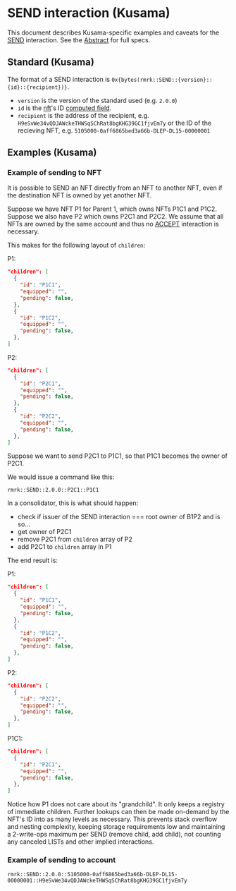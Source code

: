 # SEND interaction (Kusama)

This document describes Kusama-specific examples and caveats for the [SEND](../../abstract/interactions/send.md) interaction.  See the [Abstract](../../abstract/interactions/send.md) for full specs.

## Standard (Kusama)

The format of a SEND interaction is `0x{bytes(rmrk::SEND::{version}::{id}::{recipient})}`.

- `version` is the version of the standard used (e.g. `2.0.0`)
- `id` is the [nft](../entity/nft.md)'s ID [computed field](../entity/nft.md/#computed-fields).
- `recipient` is the address of the recipient, e.g.
  `H9eSvWe34vQDJAWckeTHWSqSChRat8bgKHG39GC1fjvEm7y` or the ID of the recieving NFT, e.g.
  `5105000-0aff6865bed3a66b-DLEP-DL15-00000001`

## Examples (Kusama)

### Example of sending to NFT

It is possible to SEND an NFT directly from an NFT to another NFT, even if the destination NFT is
owned by yet another NFT.

Suppose we have NFT P1 for Parent 1, which owns NFTs P1C1 and P1C2. Suppose we also have P2 which
owns P2C1 and P2C2. We assume that all NFTs are owned by the same account and thus no
[ACCEPT](accept.md) interaction is necessary.

This makes for the following layout of `children`:

P1:

```json
"children": [
  {
    "id": "P1C1",
    "equipped": "",
    "pending": false,
  },
  {
    "id": "P1C2",
    "equipped": "",
    "pending": false,
  },
]
```

P2:

```json
"children": [
  {
    "id": "P2C1",
    "equipped": "",
    "pending": false,
  },
  {
    "id": "P2C2",
    "equipped": "",
    "pending": false,
  },
]
```

Suppose we want to send P2C1 to P1C1, so that P1C1 becomes the owner of P2C1.

We would issue a command like this:

```
rmrk::SEND::2.0.0::P2C1::P1C1
```

In a consolidator, this is what should happen:

- check if issuer of the SEND interaction === root owner of B1P2 and is so...
- get owner of P2C1
- remove P2C1 from `children` array of P2
- add P2C1 to `children` array in P1

The end result is:

P1:

```json
"children": [
  {
    "id": "P1C1",
    "equipped": "",
    "pending": false,
  },
  {
    "id": "P1C2",
    "equipped": "",
    "pending": false,
  },
]
```

P2:

```json
"children": [
  {
    "id": "P2C2",
    "equipped": "",
    "pending": false,
  },
]
```

P1C1:

```json
"children": [
  {
    "id": "P2C1",
    "equipped": "",
    "pending": false,
  },
]
```

Notice how P1 does not care about its "grandchild". It only keeps a registry of immediate children.
Further lookups can then be made on-demand by the NFT's ID into as many levels as necessary. This
prevents stack overflow and nesting complexity, keeping storage requirements low and maintaining a
2-write-ops maximum per SEND (remove child, add child), not counting any canceled LISTs and other
implied interactions.

### Example of sending to account

```
rmrk::SEND::2.0.0::5105000-0aff6865bed3a66b-DLEP-DL15-00000001::H9eSvWe34vQDJAWckeTHWSqSChRat8bgKHG39GC1fjvEm7y
```
